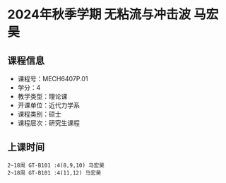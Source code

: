 # 2024年秋季学期 无粘流与冲击波 马宏昊






## 课程信息

- 课程号：MECH6407P.01
- 学分：4
- 教学类型：理论课
- 开课单位：近代力学系
- 课程类别：硕士
- 课程层次：研究生课程

## 上课时间

```
2~18周 GT-B101 :4(8,9,10) 马宏昊
2~18周 GT-B101 :4(11,12) 马宏昊
```

